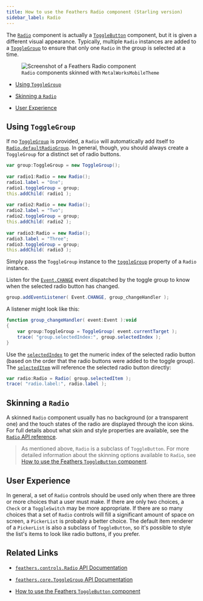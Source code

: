 ```yaml
---
title: How to use the Feathers Radio component (Starling version)
sidebar_label: Radio
---
```


The [`Radio`](/api-reference/feathers/controls/Radio.html) component is actually a [`ToggleButton`](./toggle-button.md) component, but it is given a different visual appearance. Typically, multiple `Radio` instances are added to a [`ToggleGroup`](/api-reference/feathers/core/ToggleGroup.html) to ensure that only one `Radio` in the group is selected at a time.

<figure>
<img src="/learn/as3-starling/images/radio.png" srcset="/learn/as3-starling/images/radio@2x.png 2x" alt="Screenshot of a Feathers Radio component" />
<figcaption><code>Radio</code> components skinned with <code>MetalWorksMobileTheme</code></figcaption>
</figure>

- [Using `ToggleGroup`](#using-togglegroup)

- [Skinning a `Radio`](#skinning-a-radio)

- [User Experience](#user-experience)

## Using `ToggleGroup`

If no [`ToggleGroup`](/api-reference/feathers/core/ToggleGroup.html) is provided, a `Radio` will automatically add itself to [`Radio.defaultRadioGroup`](/api-reference/feathers/controls/Radio.html#defaultRadioGroup). In general, though, you should always create a `ToggleGroup` for a distinct set of radio buttons.

```actionscript
var group:ToggleGroup = new ToggleGroup();
 
var radio1:Radio = new Radio();
radio1.label = "One";
radio1.toggleGroup = group;
this.addChild( radio1 );
 
var radio2:Radio = new Radio();
radio2.label = "Two";
radio2.toggleGroup = group;
this.addChild( radio2 );
 
var radio3:Radio = new Radio();
radio3.label = "Three";
radio3.toggleGroup = group;
this.addChild( radio3 );
```

Simply pass the `ToggleGroup` instance to the [`toggleGroup`](/api-reference/feathers/controls/Radio.html#toggleGroup) property of a `Radio` instance.

Listen for the [`Event.CHANGE`](/api-reference/feathers/core/ToggleGroup.html#event:change) event dispatched by the toggle group to know when the selected radio button has changed.

```actionscript
group.addEventListener( Event.CHANGE, group_changeHandler );
```

A listener might look like this:

```actionscript
function group_changeHandler( event:Event ):void
{
    var group:ToggleGroup = ToggleGroup( event.currentTarget );
    trace( "group.selectedIndex:", group.selectedIndex );
}
```

Use the [`selectedIndex`](/api-reference/feathers/core/ToggleGroup.html#selectedIndex) to get the numeric index of the selected radio button (based on the order that the radio buttons were added to the toggle group). The [`selectedItem`](/api-reference/feathers/core/ToggleGroup.html#selectedItem) will reference the selected radio button directly:

```actionscript
var radio:Radio = Radio( group.selectedItem );
trace( "radio.label:", radio.label );
```

## Skinning a `Radio`

A skinned `Radio` component usually has no background (or a transparent one) and the touch states of the radio are displayed through the icon skins. For full details about what skin and style properties are available, see the [`Radio` API reference](/api-reference/feathers/controls/Radio.html).

> As mentioned above, `Radio` is a subclass of `ToggleButton`. For more detailed information about the skinning options available to `Radio`, see [How to use the Feathers `ToggleButton` component](./toggle-button.md).

## User Experience

In general, a set of `Radio` controls should be used only when there are three or more choices that a user must make. If there are only two choices, a `Check` or a `ToggleSwitch` may be more appropriate. If there are so many choices that a set of `Radio` controls will fill a significant amount of space on screen, a `PickerList` is probably a better choice. The default item renderer of a `PickerList` is also a subclass of `ToggleButton`, so it's possible to style the list's items to look like radio buttons, if you prefer.

## Related Links

- [`feathers.controls.Radio` API Documentation](/api-reference/feathers/controls/Radio.html)

- [`feathers.core.ToggleGroup` API Documentation](/api-reference/feathers/core/ToggleGroup.html)

- [How to use the Feathers `ToggleButton` component](./toggle-button.md)
